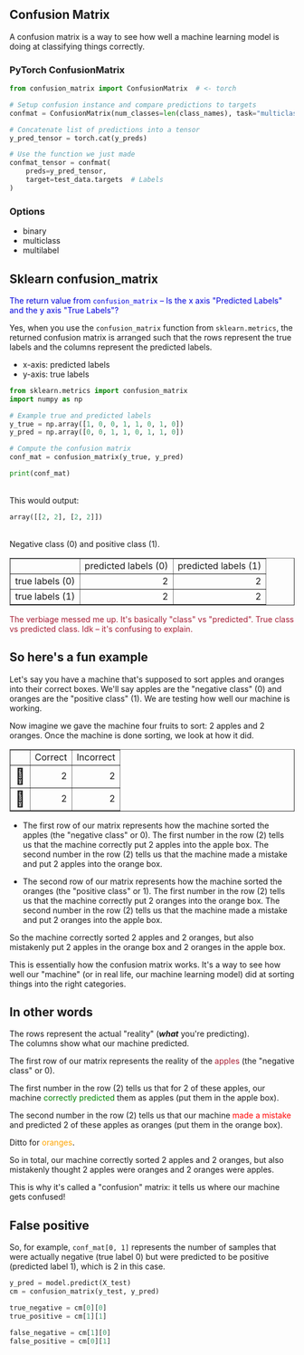 ## Confusion Matrix

A confusion matrix is a way to see how well a machine learning model is doing at classifying things correctly.

### PyTorch ConfusionMatrix

```py
from confusion_matrix import ConfusionMatrix  # <- torch

# Setup confusion instance and compare predictions to targets
confmat = ConfusionMatrix(num_classes=len(class_names), task="multiclass")

# Concatenate list of predictions into a tensor
y_pred_tensor = torch.cat(y_preds)

# Use the function we just made
confmat_tensor = confmat(
    preds=y_pred_tensor, 
    target=test_data.targets  # Labels
)
```

### Options

* binary
* multiclass
* multilabel

## Sklearn confusion\_matrix

<span style="color:#0000dd;">The return value from `confusion_matrix` &ndash; Is the x axis "Predicted Labels" and the y axis "True Labels"?</span>

Yes, when you use the `confusion_matrix` function from `sklearn.metrics`, the returned confusion matrix is arranged such that the rows represent the true labels and the columns represent the predicted labels.

* x-axis: predicted labels
* y-axis: true labels


```python
from sklearn.metrics import confusion_matrix
import numpy as np

# Example true and predicted labels
y_true = np.array([1, 0, 0, 1, 1, 0, 1, 0])
y_pred = np.array([0, 0, 1, 1, 0, 1, 1, 0])

# Compute the confusion matrix
conf_mat = confusion_matrix(y_true, y_pred)

print(conf_mat)
```

<br>
This would output:

```py
array([[2, 2], [2, 2]])
```

<br>
Negative class (0) and positive class (1).

<center><table border="1"><tr><td>&nbsp;</td><td>predicted labels (0)</td><td>predicted labels (1)</td></tr><tr><td>true labels (0)</td><td align="right">2</td><td align="right">2</td></tr><tr><td>true labels (1)</td><td align="right">2</td><td align="right">2</td></tr></table></center>

<span style="color:#a71f36;">The verbiage messed me up.  It's basically "class" vs "predicted".  True class vs predicted class.  Idk &ndash; it's confusing to explain.</span>

## So here's a fun example

Let's say you have a machine that's supposed to sort apples and oranges into their correct boxes. We'll say apples are the "negative class" (0) and oranges are the "positive class" (1). We are testing how well our machine is working.

Now imagine we gave the machine four fruits to sort: 2 apples and 2 oranges. Once the machine is done sorting, we look at how it did.

<center><table border="1"><tr><td>&nbsp;</td><td>Correct</td><td>Incorrect</td></tr><tr><td><span style="font-size:27px;">🍎</span></td><td align="right">2</td><td align="right">2</td></tr><tr><td><span style="font-size:27px;">🍊</span></td><td align="right">2</td><td align="right">2</td></tr></table></center>

- The first row of our matrix represents how the machine sorted the apples (the "negative class" or 0). The first number in the row (2) tells us that the machine correctly put 2 apples into the apple box. The second number in the row (2) tells us that the machine made a mistake and put 2 apples into the orange box.

- The second row of our matrix represents how the machine sorted the oranges (the "positive class" or 1). The first number in the row (2) tells us that the machine correctly put 2 oranges into the orange box. The second number in the row (2) tells us that the machine made a mistake and put 2 oranges into the apple box.

So the machine correctly sorted 2 apples and 2 oranges, but also mistakenly put 2 apples in the orange box and 2 oranges in the apple box.

This is essentially how the confusion matrix works. It's a way to see how well our "machine" (or in real life, our machine learning model) did at sorting things into the right categories.

## In other words

The rows represent the actual "reality" (***what*** you're predicting).<br>
The columns show what our machine predicted.

The first row of our matrix represents the reality of the <span style="color:#a71f36;">apples</span> (the "negative class" or 0).

The first number in the row (2) tells us that for 2 of these apples, our machine <span style="color:green;">correctly predicted</span> them as apples (put them in the apple box).

The second number in the row (2) tells us that our machine <span style="color:red;">made a mistake</span> and predicted 2 of these apples as oranges (put them in the orange box).

Ditto for <span style="color: orange;">oranges</span>.

So in total, our machine correctly sorted 2 apples and 2 oranges, but also mistakenly thought 2 apples were oranges and 2 oranges were apples.

This is why it's called a "confusion" matrix: it tells us where our machine gets confused!


## False positive

So, for example, `conf_mat[0, 1]` represents the number of samples that were actually negative (true label 0) but were predicted to be positive (predicted label 1), which is 2 in this case.

```py
y_pred = model.predict(X_test)
cm = confusion_matrix(y_test, y_pred)

true_negative = cm[0][0]
true_positive = cm[1][1]

false_negative = cm[1][0]
false_positive = cm[0][1]
```

<br>
